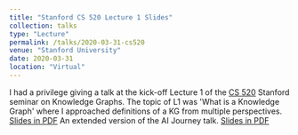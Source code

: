 ```yaml
---
title: "Stanford CS 520 Lecture 1 Slides"
collection: talks
type: "Lecture"
permalink: /talks/2020-03-31-cs520
venue: "Stanford University"
date: 2020-03-31
location: "Virtual"
---
```


I had a privilege giving a talk at the kick-off Lecture 1 of the [CS 520](https://web.stanford.edu/class/cs520/) Stanford seminar on Knowledge Graphs. 
The topic of L1 was 'What is a Knowledge Graph' where I approached definitions of a KG from multiple perspectives. [Slides in PDF]()
An extended version of the AI Journey talk. [Slides in PDF](/files/CS520_Galkin_L1_upd.pdf)

